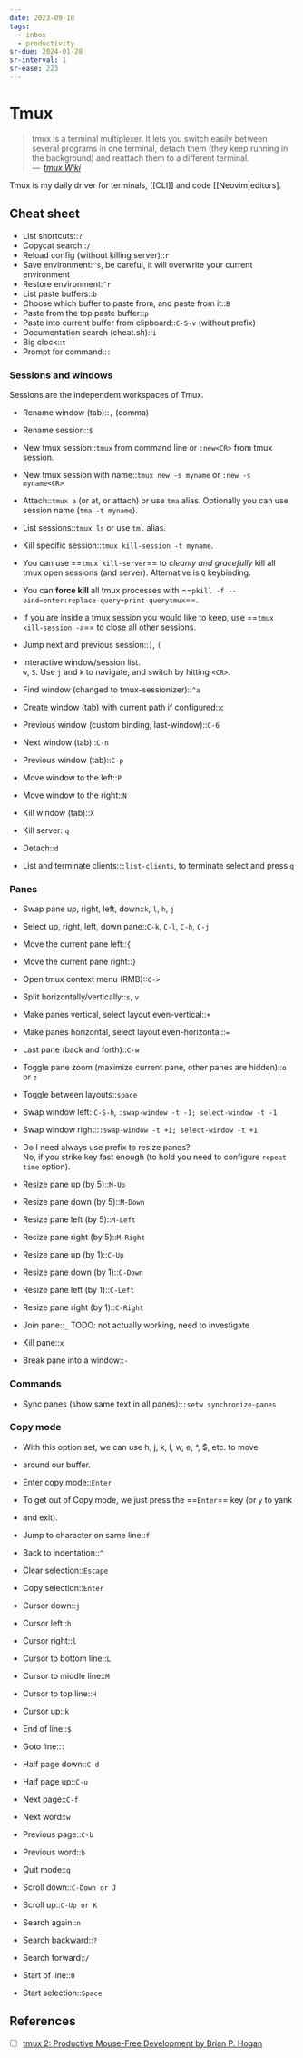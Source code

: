 ```yaml
---
date: 2023-09-10
tags:
  - inbox
  - productivity
sr-due: 2024-01-28
sr-interval: 1
sr-ease: 223
---
```

# Tmux

> tmux is a terminal multiplexer. It lets you switch easily between several
> programs in one terminal, detach them (they keep running in the background)
> and reattach them to a different terminal.\
> — <cite> [tmux Wiki](https://github.com/tmux/tmux/wiki)</cite>

Tmux is my daily driver for terminals, [[CLI]] and code [[Neovim|editors].

## Cheat sheet

- List shortcuts::`?`
- Copycat search::`/`
- Reload config (without killing server)::`r`
- Save environment:`^s`, be careful, it will overwrite your current environment
- Restore environment:`^r`
- List paste buffers::`b`
- Choose which buffer to paste from, and paste from it::`B`
- Paste from the top paste buffer::`p`
- Paste into current buffer from clipboard::`C-S-v` (without prefix)
- Documentation search (cheat.sh)::`i`
- Big clock::`t`
- Prompt for command::`:`

### Sessions and windows

Sessions are the independent workspaces of Tmux.

- Rename window (tab)::`,` (comma)
- Rename session::`$`
- New tmux session::`tmux` from command line or `:new<CR>` from tmux session. <!--SR:!2024-09-22,1,203-->
- New tmux session with name::`tmux new -s myname` or `:new -s myname<CR>`
- Attach::`tmux a` (or at, or attach) or use `tma` alias. Optionally you can use
  session name (`tma -t myname`). <!-- TODO: mux alias? -->
- List sessions::`tmux ls` or use `tml` alias.
- Kill specific session::`tmux kill-session -t myname`.
- You can use ==`tmux kill-server`== to _cleanly and gracefully_ kill all
tmux open sessions (and server). Alternative is `Q` keybinding.
- You can **force kill** all tmux processes with ==`pkill -f --bind=enter:replace-query+print-querytmux`==.
- If you are inside a tmux session you would like to keep, use
  ==`tmux kill-session -a`== to close all other sessions.
- Jump next and previous session::`)`, `(`
- Interactive window/session list.
&#10;<br>
`w`, `S`. Use `j` and `k` to navigate, and switch by hitting `<CR>`.
- Find window (changed to tmux-sessionizer)::`^a`
- Create window (tab) with current path if configured::`c`
- Previous window (custom binding, last-window)::`C-6`

- Next window (tab)::`C-n`
- Previous window (tab)::`C-p`
- Move window to the left::`P`
- Move window to the right::`N`

- Kill window (tab)::`X`
- Kill server::`q`
- Detach::`d`
- List and terminate clients::`:list-clients`, to terminate select and press `q`

### Panes

- Swap pane up, right, left, down::`k`, `l`, `h`, `j`
- Select up, right, left, down pane::`C-k`, `C-l`, `C-h`, `C-j` <!-- TODO: not working -->
- Move the current pane left::`{`
- Move the current pane right::`}`
- Open tmux context menu (RMB)::`C->`
- Split horizontally/vertically::`s`, `v`
- Make panes vertical, select layout even-vertical::`+`
- Make panes horizontal, select layout even-horizontal::`=`
- Last pane (back and forth)::`C-w`
- Toggle pane zoom (maximize current pane, other panes are hidden)::`o` or `z`
- Toggle between layouts::`space`

- Swap window left::`C-S-h`, `:swap-window -t -1; select-window -t -1`
- Swap window right::`:swap-window -t +1; select-window -t +1`

- Do I need always use prefix to resize panes?
&#10;<br>
No, if you strike key fast enough (to hold you need to configure `repeat-time`
option).

- Resize pane up (by 5)::`M-Up`
- Resize pane down (by 5)::`M-Down`
- Resize pane left (by 5)::`M-Left`
- Resize pane right (by 5)::`M-Right`

- Resize pane up (by 1)::`C-Up`
- Resize pane down (by 1)::`C-Down`
- Resize pane left (by 1)::`C-Left`
- Resize pane right (by 1)::`C-Right`

- Join pane::`_` TODO: not actually working, need to investigate
- Kill pane::`x`
- Break pane into a window::`-`

### Commands

- Sync panes (show same text in all panes)::`:setw synchronize-panes`

### Copy mode

- With this option set, we can use h, j, k, l, w, e, ^, $, etc. to move
- around our buffer.

- Enter copy mode::`Enter`

- To get out of Copy mode, we just press the ==`Enter`== key (or `y` to yank
- and exit).

- Jump to character on same line::`f`
- Back to indentation::`^`
- Clear selection::`Escape`
- Copy selection::`Enter`
- Cursor down::`j`
- Cursor left::`h`
- Cursor right::`l`
- Cursor to bottom line::`L`
- Cursor to middle line::`M`
- Cursor to top line::`H`
- Cursor up::`k`
- End of line::`$`
- Goto line::`:`
- Half page down::`C-d`
- Half page up::`C-u`
- Next page::`C-f`
- Next word::`w`
- Previous page::`C-b`
- Previous word::`b`
- Quit mode::`q`
- Scroll down::`C-Down or J`
- Scroll up::`C-Up or K`
- Search again::`n`
- Search backward::`?`
- Search forward::`/`
- Start of line::`0`
- Start selection::`Space`

## References

- [ ] [tmux 2: Productive Mouse-Free Development by Brian P. Hogan](https://pragprog.com/titles/bhtmux2/tmux-2/)
